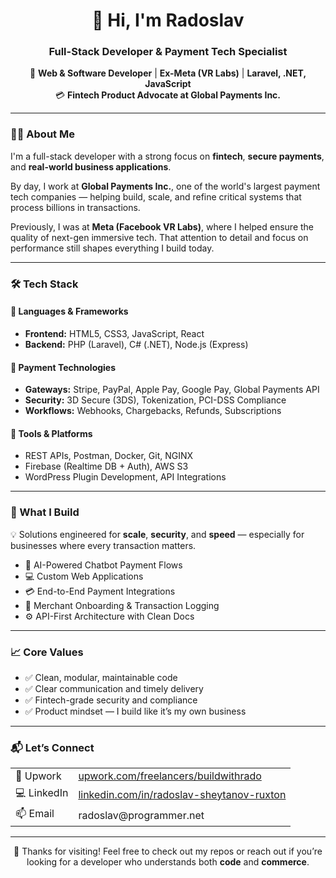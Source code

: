 <h1 align="center">👋 Hi, I'm Radoslav</h1>
<h3 align="center">Full-Stack Developer & Payment Tech Specialist</h3>

<p align="center">
  🚀 <strong>Web & Software Developer</strong> | <strong>Ex-Meta (VR Labs)</strong> | <strong>Laravel, .NET, JavaScript</strong> <br>
  💳 <strong>Fintech Product Advocate at Global Payments Inc.</strong>
</p>

---

### 👨‍💻 About Me

I'm a full-stack developer with a strong focus on **fintech**, **secure payments**, and **real-world business applications**.

By day, I work at **Global Payments Inc.**, one of the world's largest payment tech companies — helping build, scale, and refine critical systems that process billions in transactions.

Previously, I was at **Meta (Facebook VR Labs)**, where I helped ensure the quality of next-gen immersive tech. That attention to detail and focus on performance still shapes everything I build today.

---

### 🛠️ Tech Stack

#### 🔹 Languages & Frameworks
- **Frontend:** HTML5, CSS3, JavaScript, React
- **Backend:** PHP (Laravel), C# (.NET), Node.js (Express)

#### 🔹 Payment Technologies
- **Gateways:** Stripe, PayPal, Apple Pay, Google Pay, Global Payments API
- **Security:** 3D Secure (3DS), Tokenization, PCI-DSS Compliance
- **Workflows:** Webhooks, Chargebacks, Refunds, Subscriptions

#### 🔹 Tools & Platforms
- REST APIs, Postman, Docker, Git, NGINX
- Firebase (Realtime DB + Auth), AWS S3
- WordPress Plugin Development, API Integrations

---

### 💼 What I Build

💡 Solutions engineered for **scale**, **security**, and **speed** — especially for businesses where every transaction matters.

- 🧠 AI-Powered Chatbot Payment Flows  
- 💻 Custom Web Applications  
- 💳 End-to-End Payment Integrations  
- 🧾 Merchant Onboarding & Transaction Logging  
- ⚙️ API-First Architecture with Clean Docs

---

### 📈 Core Values

- ✅ Clean, modular, maintainable code  
- ✅ Clear communication and timely delivery  
- ✅ Fintech-grade security and compliance  
- ✅ Product mindset — I build like it’s my own business  

---

### 📬 Let’s Connect

<table>
  <tr>
    <td>💼 Upwork</td>
    <td><a href="https://www.upwork.com/freelancers/buildwithrado">upwork.com/freelancers/buildwithrado</a></td>
  </tr>
  <tr>
    <td>💻 LinkedIn</td>
    <td><a href="https://ie.linkedin.com/in/radoslav-sheytanov-ruxton">linkedin.com/in/radoslav-sheytanov-ruxton</a></td>
  </tr>
  <tr>
    <td>📫 Email</td>
    <td>radoslav@programmer.net</td>
  </tr>
</table>

---

<p align="center">
  💬 Thanks for visiting! Feel free to check out my repos or reach out if you’re looking for a developer who understands both <strong>code</strong> and <strong>commerce</strong>.
</p>
